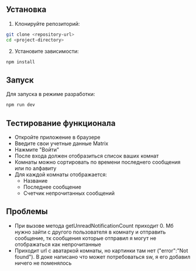 
## Установка

1. Клонируйте репозиторий:
```bash
git clone <repository-url>
cd <project-directory>
```

2. Установите зависимости:
```bash
npm install
```

## Запуск

Для запуска в режиме разработки:
```bash
npm run dev
```



## Тестирование функционала


- Откройте приложение в браузере
- Введите свои учетные данные Matrix
- Нажмите "Войти"
- После входа должен отобразиться список ваших комнат
- Комнаты можно сортировать по времени последнего сообщения или по алфавиту
- Для каждой комнаты отображается:
  - Название
  - Последнее сообщение
  - Счетчик непрочитанных сообщений

## Проблемы
- При вызове метода getUnreadNotificationCount приходит 0. Мб нужно зайти с другого пользователя в комнату и отправить сообщение, тк сообщения которые отправил я могут не отображаться как непрочитанные
- Приходит url с аватаркой комнаты, но картинки там нет ("error":"Not found"). В доке написано что может потребоваться sw, я его добавил ничего не поменялось


